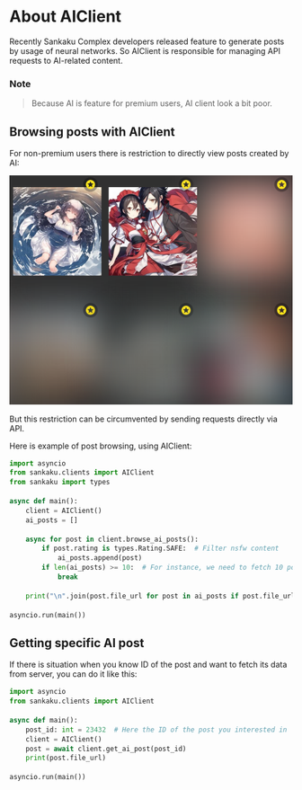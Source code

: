 # About AIClient

Recently Sankaku Complex developers released feature to generate posts by
usage of neural networks. So AIClient is responsible for managing API requests
to AI-related content.

### Note

> Because AI is feature for premium users, AI client look a bit poor.

## Browsing posts with AIClient

For non-premium users there is restriction to directly view posts created by
AI:

![access to AI posts restricted for regular users](assets/restriction.png)

But this restriction can be circumvented by sending requests directly via API.

Here is example of post browsing, using AIClient:

```python linenums="1"
import asyncio
from sankaku.clients import AIClient
from sankaku import types

async def main():
    client = AIClient()
    ai_posts = []

    async for post in client.browse_ai_posts():
        if post.rating is types.Rating.SAFE:  # Filter nsfw content
            ai_posts.append(post)
        if len(ai_posts) >= 10:  # For instance, we need to fetch 10 posts
            break
    
    print("\n".join(post.file_url for post in ai_posts if post.file_url))

asyncio.run(main())
```

## Getting specific AI post

If there is situation when you know ID of the post and want to fetch its data
from server, you can do it like this:

```python linenums="1"
import asyncio
from sankaku.clients import AIClient

async def main():
    post_id: int = 23432  # Here the ID of the post you interested in
    client = AIClient()
    post = await client.get_ai_post(post_id)
    print(post.file_url)

asyncio.run(main())
```